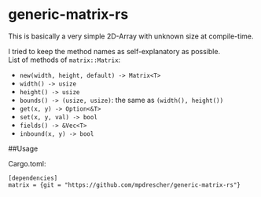 # generic-matrix-rs
This is basically a very simple 2D-Array with unknown size at compile-time.

I tried to keep the method names as self-explanatory as possible.  
List of methods of `matrix::Matrix`:

* `new(width, height, default) -> Matrix<T>`
* `width() -> usize`
* `height() -> usize`
* `bounds() -> (usize, usize)`: the same as `(width(), height())`
* `get(x, y) -> Option<&T>`
* `set(x, y, val) -> bool`
* `fields() -> &Vec<T>`
* `inbound(x, y) -> bool`

##Usage

Cargo.toml:

```
[dependencies]
matrix = {git = "https://github.com/mpdrescher/generic-matrix-rs"}
```
